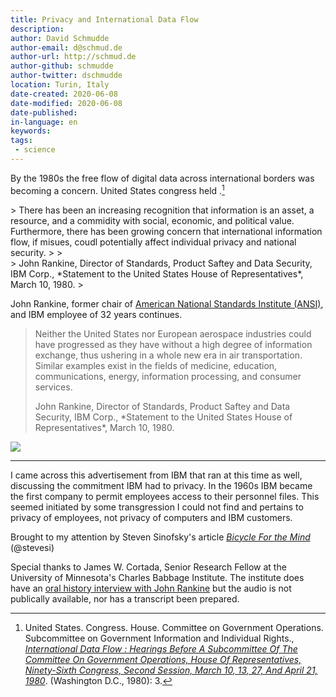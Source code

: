```yaml
---
title: Privacy and International Data Flow
description:
author: David Schmudde
author-email: d@schmud.de
author-url: http://schmud.de
author-github: schmudde
author-twitter: dschmudde
location: Turin, Italy
date-created: 2020-06-08
date-modified: 2020-06-08
date-published:
in-language: en
keywords:
tags:
 - science
---
```


By the 1980s the free flow of digital data across international borders was becoming a concern. United States congress held .[^congress]

[^congress]: United States. Congress. House. Committee on Government Operations. Subcommittee on Government Information and Individual Rights., *[International Data Flow : Hearings Before A Subcommittee Of The Committee On Government Operations, House Of Representatives, Ninety-Sixth Congress, Second Session, March 10, 13, 27, And April 21, 1980](/papers/international-data-flow.pdf)*. (Washington D.C., 1980): 3.


<div class="epigraph">
> There has been an increasing recognition that information is an asset, a resource, and a commidity with social, economic, and political value. Furthermore, there has been growing concern that international information flow, if misues, coudl potentially affect individual privacy and national security.
>
> <footer>
> John Rankine, Director of Standards, Product Saftey and Data Security, IBM Corp., *Statement to the United States House of Representatives*, March 10, 1980.
> </footer>
</div>

John Rankine, former chair of [American National Standards Institute (ANSI)](https://www.ansi.org/about_ansi/structure_management/board_directors/rankine), and IBM employee of 32 years continues.

> Neither the United States nor European aerospace industries could have progressed as they have without a high degree of information exchange, thus ushering in a whole new era in air transportation. Similar examples exist in the fields of medicine, education, communications, energy, information processing, and consumer services.
>
> <footer>
> John Rankine, Director of Standards, Product Saftey and Data Security, IBM Corp., *Statement to the United States House of Representatives*, March 10, 1980.
> </footer>



![](/img/2020-06-07-international-data-flow/privacy-begins-in-home.jpeg)

---

I came across this advertisement from IBM that ran at this time as well, discussing the commitment IBM had to privacy. In the 1960s IBM became the first company to permit employees access to their personnel files. This seemed initiated by some transgression I could not find and pertains to privacy of employees, not privacy of computers and IBM customers.

Brought to my attention by Steven Sinofsky's article [*Bicycle For the Mind*](https://medium.learningbyshipping.com/bicycle-121262546097) (@stevesi)

Special thanks to James W. Cortada, Senior Research Fellow at the University of Minnesota's Charles Babbage Institute. The institute does have an [oral history interview with John Rankine](https://conservancy.umn.edu/handle/11299/107604) but the audio is not publically available, nor has a transcript been prepared.
